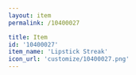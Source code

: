 ```yaml
---
layout: item
permalink: /10400027

title: Item
id: '10400027'
item_name: 'Lipstick Streak'
icon_url: 'customize/10400027.png'
---
```

